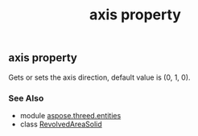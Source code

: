 ﻿---
title: axis property
second_title: Aspose.3D for Python via .NET API References
description: 
type: docs
weight: 120
url: /python-net/aspose.threed.entities/revolvedareasolid/axis/
is_root: false
---

## axis property


Gets or sets the axis direction, default value is (0, 1, 0).

### See Also
* module [aspose.threed.entities](../../)
* class [RevolvedAreaSolid](/3d/python-net/aspose.threed.entities/revolvedareasolid)
